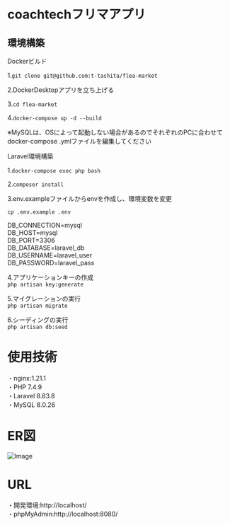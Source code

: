 # coachtechフリマアプリ  

## 環境構築  

Dockerビルド  

1.`git clone git@github.com:t-tashita/flea-market`  

2.DockerDesktopアプリを立ち上げる  

3.`cd flea-market`  

4.`docker-compose up -d --build`  

※MySQLは、OSによって起動しない場合があるのでそれぞれのPCに合わせてdocker-compose .ymlファイルを編集してください  

Laravel環境構築  

1.`docker-compose exec php bash`  

2.`composer install`  

3.env.exampleファイルからenvを作成し、環境変数を変更  

`cp .env.example .env`  

DB_CONNECTION=mysql  
DB_HOST=mysql  
DB_PORT=3306  
DB_DATABASE=laravel_db  
DB_USERNAME=laravel_user  
DB_PASSWORD=laravel_pass  

4.アプリケーションキーの作成  
`php artisan key:generate`  

5.マイグレーションの実行  
`php artisan migrate`  

6.シーディングの実行  
`php artisan db:seed`  

# 使用技術  

・nginx:1.21.1  
・PHP  7.4.9  
・Laravel  8.83.8  
・MySQL 8.0.26  

# ER図  
![Image](https://github.com/user-attachments/assets/916d2466-c149-42c7-ada1-bd5d2b4193a5)

# URL  
・開発環境:http://localhost/  
・phpMyAdmin:http://localhost:8080/  
